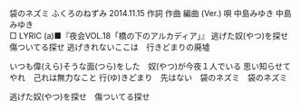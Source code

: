 袋のネズミ
ふくろのねずみ
2014.11.15
作詞  作曲  編曲 (Ver.)   唄
中島みゆき   中島みゆき        
□ LYRIC (a)■『夜会VOL.18「橋の下のアルカディア」』
逃げた奴(やつ)を探せ　傷ついてる探せ
逃げきれないここは　行きどまりの廃墟

いつも偉(えら)そうな面(つら)をした　奴(やつ)が今夜１人でいる
思い知らせてやれ　己れは無力なこと
行(ゆ)きどまり　先はない　袋のネズミ　袋のネズミ

逃げた奴(やつ)を探せ　傷ついてる探せ